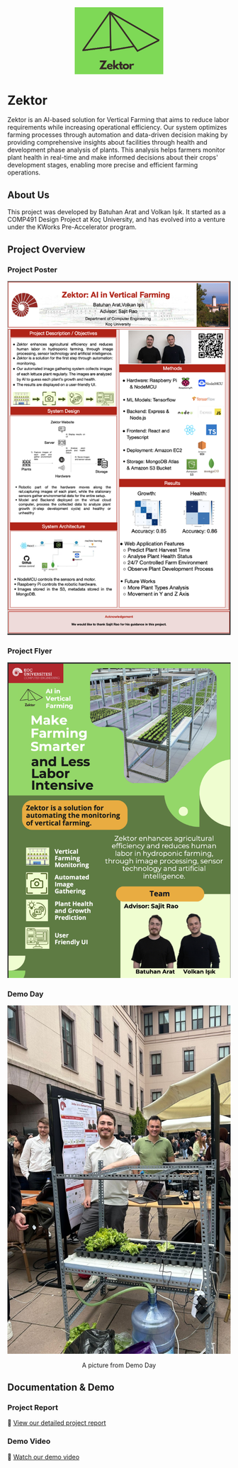 <div align="center">
  <img src="resources/zektor.ico" alt="Zektor Logo" width="200"/>
</div>

# Zektor

Zektor is an AI-based solution for Vertical Farming that aims to reduce labor requirements while increasing operational efficiency. Our system optimizes farming processes through  automation and data-driven decision making by providing comprehensive insights about facilities through health and development phase analysis of plants. This analysis helps farmers monitor plant health in real-time and make informed decisions about their crops' development stages, enabling more precise and efficient farming operations.

## About Us

This project was developed by Batuhan Arat and Volkan Işık. It started as a COMP491 Design Project at Koç University, and has evolved into a venture under the KWorks Pre-Accelerator program.

## Project Overview

### Project Poster
<div align="center">
  <img src="resources/Poster.JPG" alt="Project Poster"/>
</div>

### Project Flyer
<div align="center">
  <img src="resources/Flyer.JPG" alt="Project Flyer"/>
</div>

### Demo Day
<div align="center">
  <img src="resources/demogünü.JPG" alt="Demo Day"/>
  <p>A picture from Demo Day</p>
</div>

## Documentation & Demo

### Project Report
📄 [View our detailed project report](resources/Comp491-AI%20in%20Vertical%20Farming%20Final%20Report.pdf)

### Demo Video
🎥 [Watch our demo video](https://www.youtube.com/watch?v=nUPkbnY_RNE)